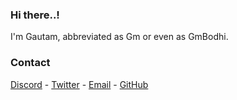 
### Hi there..!

I'm Gautam, abbreviated as Gm or even as GmBodhi.

### Contact

[Discord](https://discord.com/users/830394727684898856)   -   [Twitter](https://twitter.com/GmBodhi)   -   [Email](mailto:bodhigm3@gmail.com)   -   [GitHub](https://github.com/GmBodhi/GmBodhi/issues/new)
